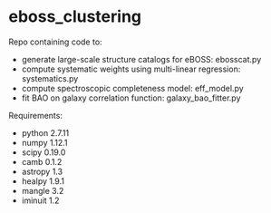 # eboss_clustering
Repo containing code to:

- generate large-scale structure catalogs for eBOSS: ebosscat.py
- compute systematic weights using multi-linear regression: systematics.py
- compute spectroscopic completeness model: eff_model.py
- fit BAO on galaxy correlation function: galaxy_bao_fitter.py

Requirements:

- python 2.7.11
- numpy 1.12.1
- scipy 0.19.0
- camb 0.1.2
- astropy 1.3
- healpy 1.9.1
- mangle 3.2
- iminuit 1.2

